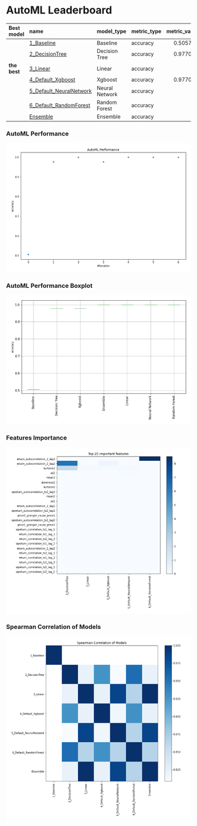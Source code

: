 # AutoML Leaderboard

| Best model   | name                                                         | model_type     | metric_type   |   metric_value |   train_time |
|:-------------|:-------------------------------------------------------------|:---------------|:--------------|---------------:|-------------:|
|              | [1_Baseline](1_Baseline/README.md)                           | Baseline       | accuracy      |       0.505747 |         1.41 |
|              | [2_DecisionTree](2_DecisionTree/README.md)                   | Decision Tree  | accuracy      |       0.977011 |         4.71 |
| **the best** | [3_Linear](3_Linear/README.md)                               | Linear         | accuracy      |       1        |         4.46 |
|              | [4_Default_Xgboost](4_Default_Xgboost/README.md)             | Xgboost        | accuracy      |       0.977011 |         4.45 |
|              | [5_Default_NeuralNetwork](5_Default_NeuralNetwork/README.md) | Neural Network | accuracy      |       1        |         2.87 |
|              | [6_Default_RandomForest](6_Default_RandomForest/README.md)   | Random Forest  | accuracy      |       1        |         8.29 |
|              | [Ensemble](Ensemble/README.md)                               | Ensemble       | accuracy      |       1        |         0.34 |

### AutoML Performance
![AutoML Performance](ldb_performance.png)

### AutoML Performance Boxplot
![AutoML Performance Boxplot](ldb_performance_boxplot.png)

### Features Importance
![features importance across models](features_heatmap.png)



### Spearman Correlation of Models
![models spearman correlation](correlation_heatmap.png)

